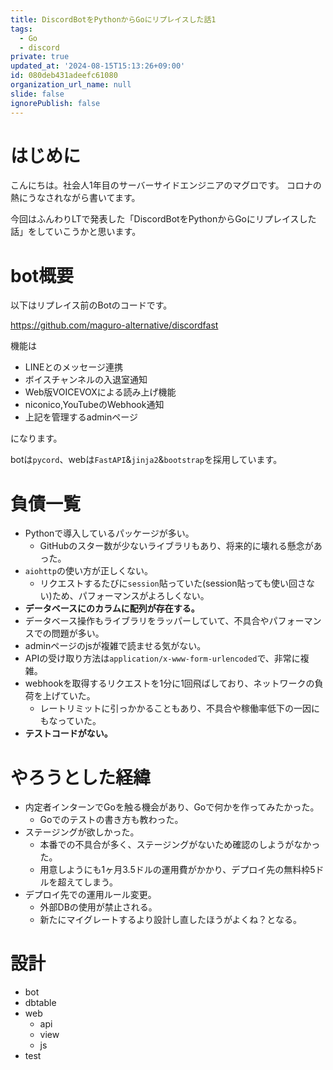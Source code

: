 ```yaml
---
title: DiscordBotをPythonからGoにリプレイスした話1
tags:
  - Go
  - discord
private: true
updated_at: '2024-08-15T15:13:26+09:00'
id: 080deb431adeefc61080
organization_url_name: null
slide: false
ignorePublish: false
---
```

# はじめに
こんにちは。社会人1年目のサーバーサイドエンジニアのマグロです。
コロナの熱にうなされながら書いてます。

今回はふんわりLTで発表した「DiscordBotをPythonからGoにリプレイスした話」をしていこうかと思います。

# bot概要
以下はリプレイス前のBotのコードです。

https://github.com/maguro-alternative/discordfast

機能は
- LINEとのメッセージ連携
- ボイスチャンネルの入退室通知
- Web版VOICEVOXによる読み上げ機能
- niconico,YouTubeのWebhook通知
- 上記を管理するadminページ

になります。

botは```pycord```、webは```FastAPI```&```jinja2```&```bootstrap```を採用しています。

# 負債一覧
- Pythonで導入しているパッケージが多い。
  - GitHubのスター数が少ないライブラリもあり、将来的に壊れる懸念があった。
- ```aiohttp```の使い方が正しくない。
  - リクエストするたびに```session```貼っていた(session貼っても使い回さない)ため、パフォーマンスがよろしくない。
- **データベースにのカラムに配列が存在する。**
- データベース操作もライブラリをラッパーしていて、不具合やパフォーマンスでの問題が多い。
- adminページのjsが複雑で読ませる気がない。
- APIの受け取り方法は```application/x-www-form-urlencoded```で、非常に複雑。
- webhookを取得するリクエストを1分に1回飛ばしており、ネットワークの負荷を上げていた。
  - レートリミットに引っかかることもあり、不具合や稼働率低下の一因にもなっていた。
- **テストコードがない。**

# やろうとした経緯
- 内定者インターンでGoを触る機会があり、Goで何かを作ってみたかった。
  - Goでのテストの書き方も教わった。
- ステージングが欲しかった。
  - 本番での不具合が多く、ステージングがないため確認のしようがなかった。
  - 用意しようにも1ヶ月3.5ドルの運用費がかかり、デプロイ先の無料枠5ドルを超えてしまう。
- デプロイ先での運用ルール変更。
  - 外部DBの使用が禁止される。
  - 新たにマイグレートするより設計し直したほうがよくね？となる。

# 設計

  - bot
  - dbtable
  - web
    - api
    - view
    - js
  - test

